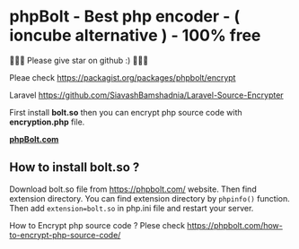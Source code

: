 # phpBolt - Best php encoder - ( ioncube alternative ) - 100% free 

🌟🌟🌟 Please give star on github :)  🌟🌟🌟

Pleae check https://packagist.org/packages/phpbolt/encrypt

Laravel https://github.com/SiavashBamshadnia/Laravel-Source-Encrypter

First install **bolt.so** then you can encrypt php source code with **encryption.php** file. 

**[phpBolt.com](https://phpBolt.com)**

## How to install bolt.so ?
Download bolt.so file from https://phpbolt.com/ website. Then find extension directory. 
You can find extension directory by `phpinfo()` function. 
Then add `extension=bolt.so` in php.ini file and restart your server. 

How to Encrypt php source code ?
Plese check https://phpbolt.com/how-to-encrypt-php-source-code/
